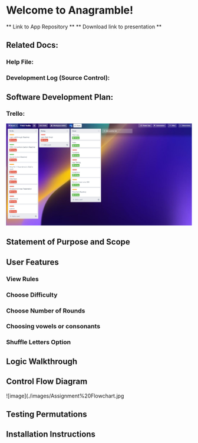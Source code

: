 # Welcome to Anagramble!

** Link to App Repository **
** Download link to presentation **

## Related Docs:
### Help File:
### Development Log (Source Control):

## Software Development Plan:
### Trello:
![image](./images/Trello%2025.09.2022.jpg)
## Statement of Purpose and Scope

## User Features
### View Rules
### Choose Difficulty
### Choose Number of Rounds
### Choosing vowels or consonants
### Shuffle Letters Option

## Logic Walkthrough

## Control Flow Diagram
![image](./images/Assignment%20Flowchart.jpg
## Testing Permutations

## Installation Instructions
